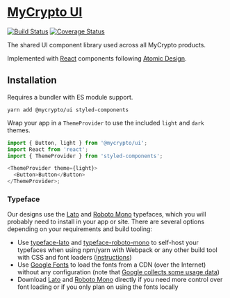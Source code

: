 # [MyCrypto UI](https://mycryptobuilds.com/ui)

[![Build Status](https://travis-ci.org/MyCryptoHQ/ui.svg?branch=master)](https://travis-ci.org/MyCryptoHQ/ui)
[![Coverage Status](https://coveralls.io/repos/github/MyCryptoHQ/ui/badge.svg?branch=master)](https://coveralls.io/github/MyCryptoHQ/ui?branch=master)

The shared UI component library used across all MyCrypto products.

Implemented with [React](https://github.com/facebook/react) components following [Atomic Design](http://atomicdesign.bradfrost.com/).

## Installation

Requires a bundler with ES module support.

`yarn add @mycrypto/ui styled-components`

Wrap your app in a `ThemeProvider` to use the included `light` and `dark` themes.

```js
import { Button, light } from '@mycrypto/ui';
import React from 'react';
import { ThemeProvider } from 'styled-components';

<ThemeProvider theme={light}>
  <Button>Button</Button>
</ThemeProvider>;
```

### Typeface

Our designs use the [Lato](http://www.latofonts.com/) and [Roboto Mono](https://fonts.google.com/specimen/Roboto+Mono) typefaces, which you will probably need to install in your app or site. There are several options depending on your requirements and build tooling:

- Use [typeface-lato](https://www.npmjs.com/package/typeface-lato) and [typeface-roboto-mono](https://www.npmjs.com/package/typeface-roboto-mono) to self-host your typefaces when using npm/yarn with Webpack or any other build tool with CSS and font loaders ([instructions](https://github.com/KyleAMathews/typefaces#how))
- Use [Google Fonts](https://fonts.google.com/?selection.family=Lato:400,700,900|Roboto+Mono) to load the fonts from a CDN (over the Internet) without any configuration (note that [Google collects some usage data](https://developers.google.com/fonts/faq#what_does_using_the_google_fonts_api_mean_for_the_privacy_of_my_users))
- Download [Lato](http://www.latofonts.com/) and [Roboto Mono](https://fonts.google.com/specimen/Roboto+Mono) directly if you need more control over font loading or if you only plan on using the fonts locally
